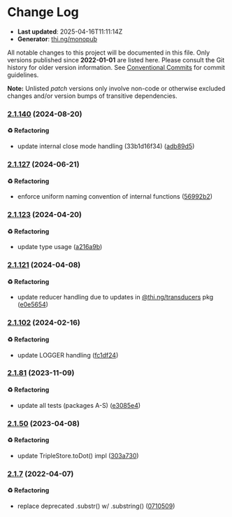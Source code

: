 # Change Log

- **Last updated**: 2025-04-16T11:11:14Z
- **Generator**: [thi.ng/monopub](https://thi.ng/monopub)

All notable changes to this project will be documented in this file.
Only versions published since **2022-01-01** are listed here.
Please consult the Git history for older version information.
See [Conventional Commits](https://conventionalcommits.org/) for commit guidelines.

**Note:** Unlisted _patch_ versions only involve non-code or otherwise excluded changes
and/or version bumps of transitive dependencies.

### [2.1.140](https://github.com/thi-ng/umbrella/tree/@thi.ng/rstream-query@2.1.140) (2024-08-20)

#### ♻️ Refactoring

- update internal close mode handling (33b1d16f34) ([adb89d5](https://github.com/thi-ng/umbrella/commit/adb89d5))

### [2.1.127](https://github.com/thi-ng/umbrella/tree/@thi.ng/rstream-query@2.1.127) (2024-06-21)

#### ♻️ Refactoring

- enforce uniform naming convention of internal functions ([56992b2](https://github.com/thi-ng/umbrella/commit/56992b2))

### [2.1.123](https://github.com/thi-ng/umbrella/tree/@thi.ng/rstream-query@2.1.123) (2024-04-20)

#### ♻️ Refactoring

- update type usage ([a216a9b](https://github.com/thi-ng/umbrella/commit/a216a9b))

### [2.1.121](https://github.com/thi-ng/umbrella/tree/@thi.ng/rstream-query@2.1.121) (2024-04-08)

#### ♻️ Refactoring

- update reducer handling due to updates in [@thi.ng/transducers](https://github.com/thi-ng/umbrella/tree/main/packages/transducers) pkg ([e0e5654](https://github.com/thi-ng/umbrella/commit/e0e5654))

### [2.1.102](https://github.com/thi-ng/umbrella/tree/@thi.ng/rstream-query@2.1.102) (2024-02-16)

#### ♻️ Refactoring

- update LOGGER handling ([fc1df24](https://github.com/thi-ng/umbrella/commit/fc1df24))

### [2.1.81](https://github.com/thi-ng/umbrella/tree/@thi.ng/rstream-query@2.1.81) (2023-11-09)

#### ♻️ Refactoring

- update all tests (packages A-S) ([e3085e4](https://github.com/thi-ng/umbrella/commit/e3085e4))

### [2.1.50](https://github.com/thi-ng/umbrella/tree/@thi.ng/rstream-query@2.1.50) (2023-04-08)

#### ♻️ Refactoring

- update TripleStore.toDot() impl ([303a730](https://github.com/thi-ng/umbrella/commit/303a730))

### [2.1.7](https://github.com/thi-ng/umbrella/tree/@thi.ng/rstream-query@2.1.7) (2022-04-07)

#### ♻️ Refactoring

- replace deprecated .substr() w/ .substring() ([0710509](https://github.com/thi-ng/umbrella/commit/0710509))
